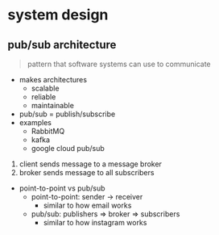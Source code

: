 
# system design


## pub/sub architecture

> pattern that software systems can use to communicate

- makes architectures
  - scalable
  - reliable
  - maintainable
- pub/sub = publish/subscribe
- examples
  - RabbitMQ
  - kafka
  - google cloud pub/sub

1. client sends message to a message broker
1. broker sends message to all subscribers

- point-to-point vs pub/sub
  - point-to-point: sender -> receiver
    - similar to how email works
  - pub/sub: publishers => broker => subscribers
    - similar to how instagram works
